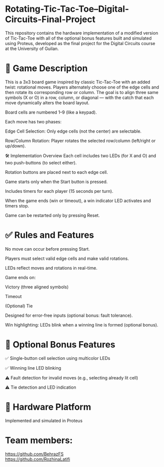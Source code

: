 # Rotating-Tic-Tac-Toe–Digital-Circuits-Final-Project
This repository contains the hardware implementation of a modified version of Tic-Tac-Toe with all of the optional bonus features built and simulated using Proteus, developed as the final project for the Digital Circuits course at the University of Guilan.

# 🧠 Game Description
This is a 3x3 board game inspired by classic Tic-Tac-Toe with an added twist: rotational moves. Players alternately choose one of the edge cells and then rotate its corresponding row or column. The goal is to align three same symbols (X or O) in a row, column, or diagonal — with the catch that each move dynamically alters the board layout.

Board cells are numbered 1–9 (like a keypad).

Each move has two phases:

Edge Cell Selection: Only edge cells (not the center) are selectable.

Row/Column Rotation: Player rotates the selected row/column (left/right or up/down).

🛠️ Implementation Overview
Each cell includes two LEDs (for X and O) and two push-buttons (to select either).

Rotation buttons are placed next to each edge cell.

Game starts only when the Start button is pressed.

Includes timers for each player (15 seconds per turn).

When the game ends (win or timeout), a win indicator LED activates and timers stop.

Game can be restarted only by pressing Reset.

# ✅ Rules and Features
No move can occur before pressing Start.

Players must select valid edge cells and make valid rotations.

LEDs reflect moves and rotations in real-time.

Game ends on:

Victory (three aligned symbols)

Timeout

(Optional) Tie 

Designed for error-free inputs (optional bonus: fault tolerance).

Win highlighting: LEDs blink when a winning line is formed (optional bonus).

# 🌟 Optional Bonus Features 
✅ Single-button cell selection using multicolor LEDs

✅ Winning line LED blinking

⚠️ Fault detection for invalid moves (e.g., selecting already lit cell)

⚠️ Tie detection and LED indication

# 🧪 Hardware Platform
Implemented and simulated in Proteus

# Team members: 

https://github.com/BehrazFS <br>
https://github.com/RozhinaLatifi
